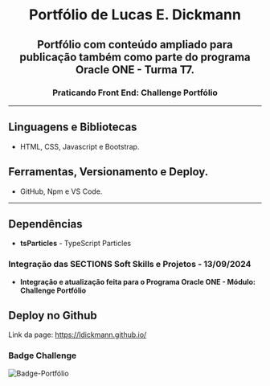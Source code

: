 <div align="center">
  <h1>Portfólio de Lucas E. Dickmann</h1>
  <h2>Portfólio com conteúdo ampliado para publicação também como parte do programa Oracle ONE - Turma T7.</h2>
  <h3>Praticando Front End: Challenge Portfólio</h3>
</div>

---

## Linguagens e Bibliotecas

* HTML, CSS, Javascript e Bootstrap.

## Ferramentas, Versionamento e Deploy.
* GitHub, Npm e VS Code.

---

## Dependências

* **tsParticles** - TypeScript Particles

### Integração das SECTIONS Soft Skills e Projetos - 13/09/2024
* **Integração e atualização feita para o Programa Oracle ONE - Módulo: Challenge Portfólio**

## Deploy no Github

Link da page: https://ldickmann.github.io/

### Badge Challenge

![Badge-Portfólio](https://github.com/user-attachments/assets/d0175434-2ea0-4304-a451-843e351edd23)
